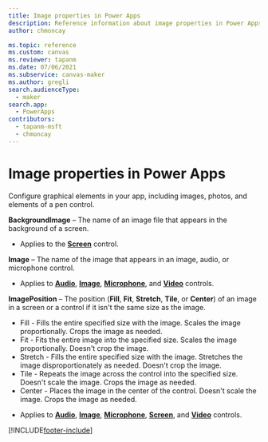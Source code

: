 ```yaml
---
title: Image properties in Power Apps
description: Reference information about image properties in Power Apps.
author: chmoncay

ms.topic: reference
ms.custom: canvas
ms.reviewer: tapanm
ms.date: 07/06/2021
ms.subservice: canvas-maker
ms.author: gregli
search.audienceType: 
  - maker
search.app: 
  - PowerApps
contributors:
  - tapanm-msft
  - chmoncay
---
```


# Image properties in Power Apps
Configure graphical elements in your app, including images, photos, and elements of a pen control.

**BackgroundImage** – The name of an image file that appears in the background of a screen.

* Applies to the **[Screen](control-screen.md)** control.

**Image** – The name of the image that appears in an image, audio, or microphone control.

* Applies to **[Audio](control-audio-video.md)**, **[Image](control-image.md)**, **[Microphone](control-microphone.md)**, and **[Video](control-audio-video.md)** controls.

**ImagePosition** – The position (**Fill**, **Fit**, **Stretch**, **Tile**, or **Center**) of an image in a screen or a control if it isn't the same size as the image.
- Fill - Fills the entire specified size with the image. Scales the image proportionally. Crops the image as needed.
- Fit - Fits the entire image into the specified size. Scales the image proportionally. Doesn't crop the image.
- Stretch - Fills the entire specified size with the image. Stretches the image disproportionately as needed. Doesn't crop the image.
- Tile - Repeats the image across the control into the specified size.  Doesn't scale the image. Crops the image as needed.
- Center - Places the image in the center of the control. Doesn't scale the image. Crops the image as needed.

* Applies to **[Audio](control-audio-video.md)**, **[Image](control-image.md)**, **[Microphone](control-microphone.md)**, **[Screen](control-screen.md)**, and **[Video](control-audio-video.md)** controls.



[!INCLUDE[footer-include](../../../includes/footer-banner.md)]
